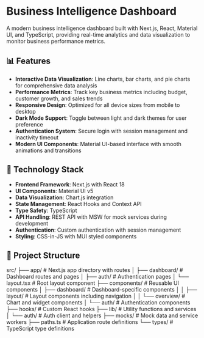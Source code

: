 # Business Intelligence Dashboard

A modern business intelligence dashboard built with Next.js, React, Material UI, and TypeScript, providing real-time analytics and data visualization to monitor business performance metrics.

## 📊 Features

- **Interactive Data Visualization**: Line charts, bar charts, and pie charts for comprehensive data analysis
- **Performance Metrics**: Track key business metrics including budget, customer growth, and sales trends
- **Responsive Design**: Optimized for all device sizes from mobile to desktop
- **Dark Mode Support**: Toggle between light and dark themes for user preference
- **Authentication System**: Secure login with session management and inactivity timeout
- **Modern UI Components**: Material UI-based interface with smooth animations and transitions

## 🚀 Technology Stack

- **Frontend Framework**: Next.js with React 18
- **UI Components**: Material UI v5
- **Data Visualization**: Chart.js integration
- **State Management**: React Hooks and Context API
- **Type Safety**: TypeScript
- **API Handling**: REST API with MSW for mock services during development
- **Authentication**: Custom authentication with session management
- **Styling**: CSS-in-JS with MUI styled components

## 📁 Project Structure
src/
├── app/ # Next.js app directory with routes
│ ├── dashboard/ # Dashboard routes and pages
│ ├── auth/ # Authentication pages
│ └── layout.tsx # Root layout component
├── components/ # Reusable UI components
│ ├── dashboard/ # Dashboard-specific components
│ │ ├── layout/ # Layout components including navigation
│ │ └── overview/ # Chart and widget components
│ └── auth/ # Authentication components
├── hooks/ # Custom React hooks
├── lib/ # Utility functions and services
│ └── auth/ # Auth client and helpers
├── mocks/ # Mock data and service workers
├── paths.ts # Application route definitions
└── types/ # TypeScript type definitions
